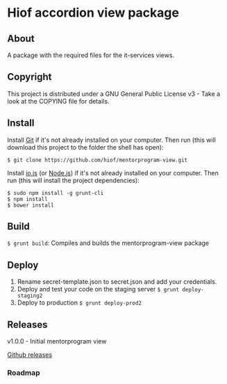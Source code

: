 # Hiof accordion view package

## About

A package with the required files for the it-services views.

## Copyright

This project is distributed under a GNU General Public License v3 - Take a look at the COPYING file for details.

## Install

Install [Git](http://git-scm.com) if it's not already installed on your computer. Then run (this will download this project to the folder the shell has open):

```
$ git clone https://github.com/hiof/mentorprogram-view.git
```

Install [io.js](https://iojs.org) (or [Node.js](http://nodejs.org)) if it's not already installed on your computer. Then run (this will install the project dependencies):

```
$ sudo npm install -g grunt-cli
$ npm install
$ bower install
```

## Build

`$ grunt build`: Compiles and builds the mentorprogram-view package

## Deploy

1. Rename secret-template.json to secret.json and add your credentials.
2. Deploy and test your code on the staging server `$ grunt deploy-staging2`
3. Deploy to production `$ grunt deploy-prod2`

## Releases

v1.0.0 - Initial mentorprogram view

[Github releases](https://github.com/hiof/mentorprogram-view/releases)

### Roadmap


